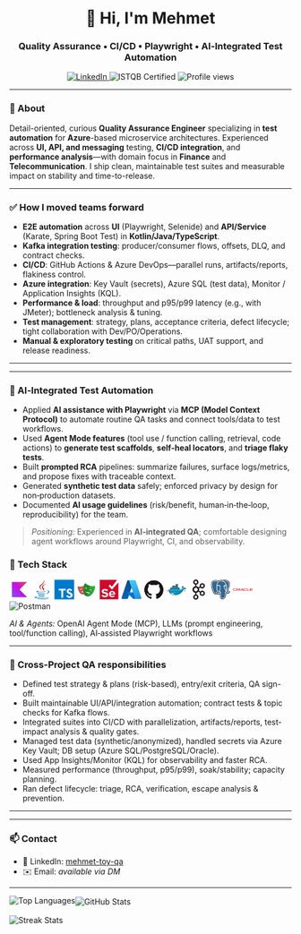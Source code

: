 <!-- Profile: Mehmet Toy | QA & Test Automation -->
<h1 align="center">👋 Hi, I'm Mehmet</h1>
<h3 align="center">Quality Assurance • CI/CD • Playwright • AI‑Integrated Test Automation</h3>

<p align="center">
  <a href="https://www.linkedin.com/in/mehmet-toy-qa/" target="_blank">
    <img src="https://img.shields.io/badge/LinkedIn-Profile-blue?logo=linkedin" alt="LinkedIn">
  </a>
  <img src="https://img.shields.io/badge/ISTQB-Certified-success" alt="ISTQB Certified">
  <img src="https://komarev.com/ghpvc/?username=MehmettyQA&label=Profile%20views&color=0e75b6&style=flat" alt="Profile views" />
</p>

---

### 🚀 About
Detail-oriented, curious **Quality Assurance Engineer** specializing in **test automation** for **Azure**-based microservice architectures. Experienced across **UI, API, and messaging** testing, **CI/CD integration**, and **performance analysis**—with domain focus in **Finance** and **Telecommunication**. I ship clean, maintainable test suites and measurable impact on stability and time-to-release.

---

### ✅ How I moved teams forward
- **E2E automation** across **UI** (Playwright, Selenide) and **API/Service** (Karate, Spring Boot Test) in **Kotlin/Java/TypeScript**.
- **Kafka integration testing**: producer/consumer flows, offsets, DLQ, and contract checks.
- **CI/CD**: GitHub Actions & Azure DevOps—parallel runs, artifacts/reports, flakiness control.
- **Azure integration**: Key Vault (secrets), Azure SQL (test data), Monitor / Application Insights (KQL).
- **Performance & load**: throughput and p95/p99 latency (e.g., with JMeter); bottleneck analysis & tuning.
- **Test management**: strategy, plans, acceptance criteria, defect lifecycle; tight collaboration with Dev/PO/Operations.
- **Manual & exploratory testing** on critical paths, UAT support, and release readiness.

---
---

### 🤖 AI‑Integrated Test Automation
- Applied **AI assistance with Playwright** via **MCP (Model Context Protocol)** to automate routine QA tasks and connect tools/data to test workflows.
- Used **Agent Mode features** (tool use / function calling, retrieval, code actions) to **generate test scaffolds**, **self‑heal locators**, and **triage flaky tests**.
- Built **prompted RCA** pipelines: summarize failures, surface logs/metrics, and propose fixes with traceable context.
- Generated **synthetic test data** safely; enforced privacy by design for non‑production datasets.
- Documented **AI usage guidelines** (risk/benefit, human‑in‑the‑loop, reproducibility) for the team.

> *Positioning:* Experienced in **AI‑integrated QA**; comfortable designing agent workflows around Playwright, CI, and observability.


### 🧰 Tech Stack 
<p>
  <!-- Languages -->
  <img src="https://raw.githubusercontent.com/devicons/devicon/master/icons/kotlin/kotlin-original.svg" alt="Kotlin" width="36" height="36"/>
  <img src="https://raw.githubusercontent.com/devicons/devicon/master/icons/java/java-original.svg" alt="Java" width="36" height="36"/>
  <img src="https://raw.githubusercontent.com/devicons/devicon/master/icons/typescript/typescript-original.svg" alt="TypeScript" width="36" height="36"/>
  <!-- Test frameworks -->
  <img src="https://raw.githubusercontent.com/devicons/devicon/master/icons/playwright/playwright-original.svg" alt="Playwright" width="36" height="36"/>
  <img src="https://raw.githubusercontent.com/devicons/devicon/master/icons/selenium/selenium-original.svg" alt="Selenium/Selenide" width="36" height="36"/>
  <!-- Cloud / DevOps -->
  <img src="https://raw.githubusercontent.com/devicons/devicon/master/icons/azure/azure-original.svg" alt="Azure" width="36" height="36"/>
  <img src="https://raw.githubusercontent.com/devicons/devicon/master/icons/github/github-original.svg" alt="GitHub Actions" width="36" height="36"/>
  <img src="https://raw.githubusercontent.com/devicons/devicon/master/icons/docker/docker-original.svg" alt="Docker" width="36" height="36"/>
  <!-- Messaging / DB -->
  <img src="https://raw.githubusercontent.com/devicons/devicon/master/icons/apachekafka/apachekafka-original.svg" alt="Kafka" width="36" height="36"/>
  <img src="https://raw.githubusercontent.com/devicons/devicon/master/icons/postgresql/postgresql-original.svg" alt="PostgreSQL" width="36" height="36"/>
  <img src="https://raw.githubusercontent.com/devicons/devicon/master/icons/oracle/oracle-original.svg" alt="Oracle" width="36" height="36"/>
  <!-- Tools -->
  <img src="https://www.vectorlogo.zone/logos/getpostman/getpostman-icon.svg" alt="Postman" width="36" height="36"/>
</p>

<p><em>AI & Agents:</em> OpenAI Agent Mode (MCP), LLMs (prompt engineering, tool/function calling), AI‑assisted Playwright workflows</p>


---

### 🧪 Cross-Project QA responsibilities
- Defined test strategy & plans (risk-based), entry/exit criteria, QA sign-off.
- Built maintainable UI/API/integration automation; contract tests & topic checks for Kafka flows.
- Integrated suites into CI/CD with parallelization, artifacts/reports, test-impact analysis & quality gates.
- Managed test data (synthetic/anonymized), handled secrets via Azure Key Vault; DB setup (Azure SQL/PostgreSQL/Oracle).
- Used App Insights/Monitor (KQL) for observability and faster RCA.
- Measured performance (throughput, p95/p99), soak/stability; capacity planning.
- Ran defect lifecycle: triage, RCA, verification, escape analysis & prevention.

---

---

### 📫 Contact
- 💼 LinkedIn: <a href="https://www.linkedin.com/in/mehmet-toy-qa/" target="_blank">mehmet-toy-qa</a>  
- ✉️ Email: *available via DM*

---

<!-- Optional stats -->
<p>
  <img align="left" src="https://github-readme-stats.vercel.app/api/top-langs?username=MehmettyQA&show_icons=true&layout=compact" alt="Top Languages" />
</p>

<p>
  <img align="center" src="https://github-readme-stats.vercel.app/api?username=MehmettyQA&show_icons=true" alt="GitHub Stats" />
</p>

<p>
  <img align="center" src="https://github-readme-streak-stats.herokuapp.com/?user=MehmettyQA" alt="Streak Stats" />
</p>
